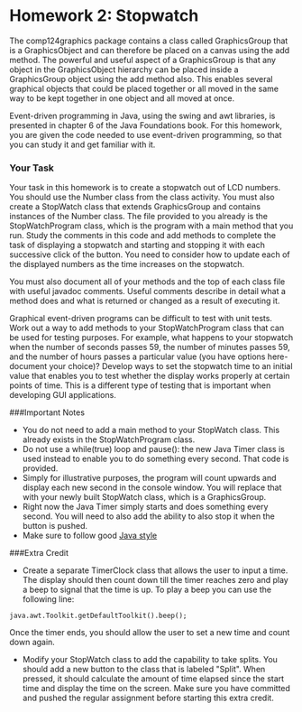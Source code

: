 # Homework 2: Stopwatch

The comp124graphics package contains a class called GraphicsGroup that is a GraphicsObject and can therefore be placed on a canvas using the add method. The powerful and useful aspect of a GraphicsGroup is that any object in the GraphicsObject hierarchy can be placed inside a GraphicsGroup object using the add method also. This enables several graphical objects that could be placed together or all moved in the same way to be kept together in one object and all moved at once.

Event-driven programming in Java, using the swing and awt libraries, is presented in chapter 6 of the Java Foundations book. For this homework, you are given the code needed to use event-driven programming, so that you can study it and get familiar with it.

### Your Task

Your task in this homework is to create a stopwatch out of LCD numbers. You should use the Number class from the class activity. You must also create a StopWatch class that extends GraphicsGroup and contains instances of the Number class. The file provided to you already is the StopWatchProgram class, which is the program with a main method that you run. Study the comments in this code and add methods to complete the task of displaying a stopwatch and starting and stopping it with each successive click of the button. You need to consider how to update each of the displayed numbers as the time increases on the stopwatch.

You must also document all of your methods and the top of each class file with useful javadoc comments. Useful comments describe in detail what a method does and what is returned or changed as a result of executing it.

Graphical event-driven programs can be difficult to test with unit tests. Work out a way to add methods to your StopWatchProgram class that can be used for testing purposes. For example, what happens to your stopwatch when the number of seconds passes 59, the number of minutes passes 59, and the number of hours passes a particular value (you have options here- document your choice)? Develop ways to set the stopwatch time to an initial value that enables you to test whether the display works properly at certain points of time. This is a different type of testing that is important when developing GUI applications.

###Important Notes

* You do not need to add a main method to your StopWatch class. This already exists in the StopWatchProgram class.
* Do not use a while(true) loop and pause(): the new Java Timer class is used instead to enable you to do something every second. That code is provided.
* Simply for illustrative purposes, the program will count upwards and display each new second in the console window. You will replace that with your newly built StopWatch class, which is a GraphicsGroup.
* Right now the Java Timer simply starts and does something every second. You will need to also add the ability to also stop it when the button is pushed.
* Make sure to follow good [Java style](https://docs.google.com/a/macalester.edu/document/d/1YpCzhKhYy5JUQ6oCGJZdf92a0jjpmjMxfKfhPkFl5As/edit?usp=sharing)

###Extra Credit

* Create a separate TimerClock class that allows the user to input a time. The display should then count down till the timer reaches zero and play a beep to signal that the time is up. To play a beep you can use the following line:
```
java.awt.Toolkit.getDefaultToolkit().beep();
```
Once the timer ends, you should allow the user to set a new time and count down again.
* Modify your StopWatch class to add the capability to take splits. You should add a new button to the class that is labeled "Split". When pressed, it should calculate the amount of time elapsed since the start time and display the time on the screen. Make sure you have committed and pushed the regular assignment before starting this extra credit.
